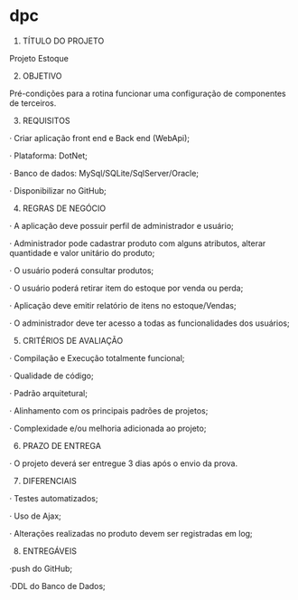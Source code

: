 # dpc
1. TÍTULO DO PROJETO  

Projeto Estoque 

 

2. OBJETIVO  

Pré-condições para a rotina funcionar uma configuração de componentes de terceiros.  

 

3. REQUISITOS 

· Criar aplicação front end e Back end (WebApi); 

· Plataforma: DotNet; 

· Banco de dados: MySql/SQLite/SqlServer/Oracle;  

· Disponibilizar no GitHub;  

 

4. REGRAS DE NEGÓCIO 

· A aplicação deve possuir perfil de administrador e usuário;  

· Administrador pode cadastrar produto com alguns atributos, alterar quantidade e valor unitário do produto; 

· O usuário poderá consultar produtos;  

· O usuário poderá retirar item do estoque por venda ou perda; 

· Aplicação deve emitir relatório de itens no estoque/Vendas; 

· O administrador deve ter acesso a todas as funcionalidades dos usuários; 

 

5. CRITÉRIOS DE AVALIAÇÃO  

· Compilação e Execução totalmente funcional; 

· Qualidade de código; 

· Padrão arquitetural;  

· Alinhamento com os principais padrões de projetos;  

· Complexidade e/ou melhoria adicionada ao projeto; 

 

6. PRAZO DE ENTREGA  

· O projeto deverá ser entregue 3 dias após o envio da prova.  

 

7. DIFERENCIAIS 

· Testes automatizados; 

· Uso de Ajax;  

· Alterações realizadas no produto devem ser registradas em log; 

 

8. ENTREGÁVEIS 

·push do GitHub; 

·DDL do Banco de Dados; 
